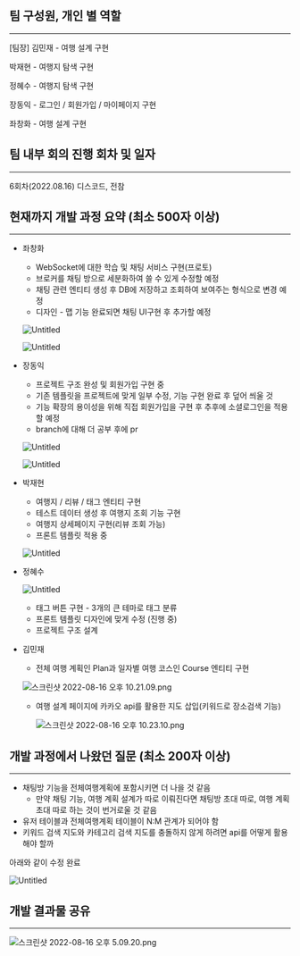## 팀 구성원, 개인 별 역할

---

[팀장] 김민재 - 여행 설계 구현

박재현 - 여행지 탐색 구현

정혜수 - 여행지 탐색 구현

장동익 - 로그인 / 회원가입 / 마이페이지 구현

좌창화 - 여행 설계 구현

## 팀 내부 회의 진행 회차 및 일자

---

6회차(2022.08.16) 디스코드, 전참

## 현재까지 개발 과정 요약 (최소 500자 이상)

---

- 좌창화
    - WebSocket에 대한 학습 및 채팅 서비스 구현(프로토)
    - 브로커를 채팅 방으로 세분화하여 쓸 수 있게 수정할 예정
    - 채팅 관련 엔티티 생성 후 DB에 저장하고 조회하여 보여주는 형식으로 변경 예정
    - 디자인 - 맵 기능 완료되면 채팅 UI구현 후 추가할 예정
    
    ![Untitled](https://s3-us-west-2.amazonaws.com/secure.notion-static.com/301d6e79-37be-4251-bacf-2141448f888a/Untitled.png)
    
    ![Untitled](https://s3-us-west-2.amazonaws.com/secure.notion-static.com/877d0657-de6a-4494-9ef7-898665f53777/Untitled.png)
    

- 장동익
    - 프로젝트 구조 완성 및 회원가입 구현 중
    - 기존 템플릿을 프로젝트에 맞게 일부 수정, 기능 구현 완료 후 덮어 씌울 것
    - 기능 확장의 용이성을 위해 직접 회원가입을 구현 후 추후에 소셜로그인을 적용할 예정
    - branch에 대해 더 공부 후에 pr
    
    ![Untitled](https://s3-us-west-2.amazonaws.com/secure.notion-static.com/73f25ab7-fc8d-454c-9798-98ca96a021cd/Untitled.png)
    
    ![Untitled](https://s3-us-west-2.amazonaws.com/secure.notion-static.com/cd2c2e04-7b90-44fd-8647-85dab7a15752/Untitled.png)
    

- 박재현
    - 여행지 / 리뷰 / 태그 엔티티 구현
    - 테스트 데이터 생성 후 여행지 조회 기능 구현
    - 여행지 상세페이지 구현(리뷰 조회 가능)
    - 프론트 템플릿 적용 중
    
    ![Untitled](https://s3-us-west-2.amazonaws.com/secure.notion-static.com/909d2aac-a2b0-4d1d-a6a2-4feabe49c89f/Untitled.png)
    

- 정혜수
    
    ![Untitled](https://s3-us-west-2.amazonaws.com/secure.notion-static.com/5fb6c6dd-dce6-4050-b0e4-80ac8d6eafe5/Untitled.png)
    
    - 태그 버튼 구현 - 3개의 큰 테마로 태그 분류
    - 프론트 템플릿 디자인에 맞게 수정 (진행 중)
    - 프로젝트 구조 설계
    

- 김민재
    - 전체 여행 계획인 Plan과 일자별 여행 코스인 Course 엔티티 구현
    
    ![스크린샷 2022-08-16 오후 10.21.09.png](https://s3-us-west-2.amazonaws.com/secure.notion-static.com/c5d4eb93-60c0-4328-a4e5-4eadf3de419e/%E1%84%89%E1%85%B3%E1%84%8F%E1%85%B3%E1%84%85%E1%85%B5%E1%86%AB%E1%84%89%E1%85%A3%E1%86%BA_2022-08-16_%E1%84%8B%E1%85%A9%E1%84%92%E1%85%AE_10.21.09.png)
    
    - 여행 설계 페이지에 카카오 api를 활용한 지도 삽입(키워드로 장소검색 기능)
        
        ![스크린샷 2022-08-16 오후 10.23.10.png](https://s3-us-west-2.amazonaws.com/secure.notion-static.com/f9c113fc-7e84-437c-9cff-2e2c3d9157fd/%E1%84%89%E1%85%B3%E1%84%8F%E1%85%B3%E1%84%85%E1%85%B5%E1%86%AB%E1%84%89%E1%85%A3%E1%86%BA_2022-08-16_%E1%84%8B%E1%85%A9%E1%84%92%E1%85%AE_10.23.10.png)
        
    

## 개발 과정에서 나왔던 질문 (최소 200자 이상)

---

- 채팅방 기능을 전체여행계획에 포함시키면 더 나을 것 같음
    - 만약 채팅 기능, 여행 계획 설계가 따로 이뤄진다면 채팅방 초대 따로, 여행 계획 초대 따로 하는 것이 번거로울 것 같음
- 유저 테이블과 전체여행계획 테이블이 N:M 관계가 되어야 함
- 키워드 검색 지도와 카테고리 검색 지도를 충돌하지 않게 하려면 api를 어떻게 활용해야 할까

아래와 같이 수정 완료

![Untitled](https://s3-us-west-2.amazonaws.com/secure.notion-static.com/f9307d44-3682-4171-8e6e-255f55e377ce/Untitled.png)

## 개발 결과물 공유

---

![스크린샷 2022-08-16 오후 5.09.20.png](https://s3-us-west-2.amazonaws.com/secure.notion-static.com/a31a3781-8fd2-42e1-a22b-66d52b07be08/%E1%84%89%E1%85%B3%E1%84%8F%E1%85%B3%E1%84%85%E1%85%B5%E1%86%AB%E1%84%89%E1%85%A3%E1%86%BA_2022-08-16_%E1%84%8B%E1%85%A9%E1%84%92%E1%85%AE_5.09.20.png)
